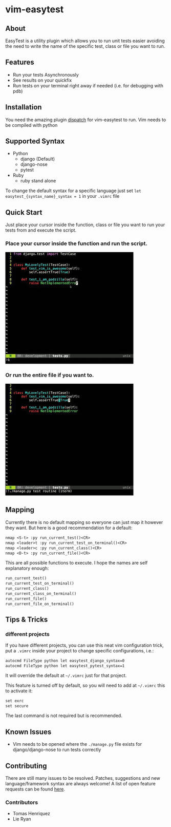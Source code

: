 # vim-easytest

## About

EasyTest is a utility plugin which allows you to run unit tests easier
avoiding the need to write the name of the specific test, class or file
you want to run.

## Features

- Run your tests Asynchronously
- See results on your quickfix
- Run tests on your terminal right away if needed (i.e. for debugging with pdb)

## Installation

You need the amazing plugin [dispatch](https://github.com/tpope/vim-dispatch) for vim-easytest to run.
Vim needs to be compiled with python

## Supported Syntax

- Python
  - django (Default)
  - django-nose
  - pytest
- Ruby
  - ruby stand alone

To change the default syntax for a specific language just set `let easytest_{syntax_name}_syntax = 1` in your `.vimrc` file

## Quick Start

Just place your cursor inside the function, class or file you want to run your tests from and execute the script.

### Place your cursor inside the function and run the script.
![Example1](assets/vim-easytest.gif?raw=true)

### Or run the entire file if you want to.
![Example2](assets/vim-easytest2.gif?raw=true)

## Mapping

Currently there is no default mapping so everyone can just map it however they want. But here is a good recommendation for a default:

    nmap <S-t> :py run_current_test()<CR>
    nmap <leader>t :py run_current_test_on_terminal()<CR>
    nmap <leader>c :py run_current_class()<CR>
    nmap <D-t> :py run_current_file()<CR>

This are all possible functions to execute. I hope the names are self explanatory enough:

    run_current_test()
    run_current_test_on_terminal()
    run_current_class()
    run_current_class_on_terminal()
    run_current_file()
    run_current_file_on_terminal()

## Tips & Tricks

### different projects

If you have different projects, you can use this neat vim configuration trick, put a `.vimrc` inside your project to change specific configurations, i.e.:
```
autocmd FileType python let easytest_django_syntax=0
autocmd FileType python let easytest_pytest_syntax=1
```

It will override the default at `~/.vimrc` just for that project.

This feature is turned off by default, so you will need to add at `~/.vimrc` this to activate it:

```
set exrc
set secure
```

The last command is not required but is recommended.

## Known Issues

- Vim needs to be opened where the `./manage.py` file exists for django/django-nose to run tests correctly

## Contributing
There are still many issues to be resolved. Patches, suggestions and new language/framework syntax are always welcome!
A list of open feature requests can be found [here](../../issues?labels=enhancement&state=open).

### Contributors

- Tomas Henriquez
- Lie Ryan
